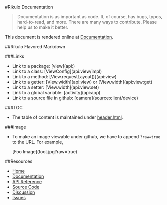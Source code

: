 #Rikulo Documentation

> Documentation is as important as code. It, of course, has bugs, typos, hard-to-read, and more.
> There are many ways to contribute. Please help us to make it better.

This document is rendered online at [Documentation](http://docs.rikulo.org/rikulo/latest).

##Rikulo Flavored Markdown

###Links

* Link to a package: \[view](api:)
* Link to a class: \[ViewConfig](api:view/impl)
* Link to a method: \[View.requestLayout()](api:view)
* Link to a getter: \[View.width](api:view) or \[View.width](api:view:get)
* Link to a setter: \[View.width](api:view:set)
* Link to a global variable: \[activity](api:app)
* Link to a source file in github: \[camera](source:client/device)

###TOC

* The table of content is maintained under [header.html](rikulo-docs/tree/master/docs/_config_/header.html).

###Image

* To make an image viewable under github, we have to append `?raw=true` to the URL. For example,

    \[Foo Image](foot.jpg?raw=true)

##Resources

* [Home](http://rikulo.org)
* [Documentation](http://docs.rikulo.org/rikulo/latest)
* [API Reference](http://api.rikulo.org/rikulo/latest)
* [Source Code](https://github.com/rikulo/rikulo)
* [Discussion](http://stackoverflow.com/questions/tagged/rikulo)
* [Issues](https://github.com/rikulo/rikulo/issues)
